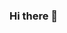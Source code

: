 ### Hi there 👋

<!--
**jeevu94/jeevu94** is a ✨ _special_ ✨ repository because its `README.md` (this file) appears on your GitHub profile.

Here are some ideas to get you started:

- 🔭 I’m currently working on various awesome projects @ Inkoop
- 🌱 I’m currently learning Ruby on Rails, JS, React
- 📫 How to reach me: https://about.me/jeevu94
-->

